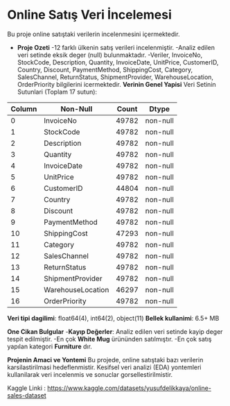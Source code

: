 # Online Satış Veri İncelemesi
Bu proje online satıştaki verilerin incelenmesini içermektedir.

* **Proje Ozeti** 
-12 farklı ülkenin satış verileri incelenmiştir.
-Analiz edilen veri setinde eksik deger (null) bulunmaktadır.
-Veriler, InvoiceNo, StockCode, Description, Quantity, InvoiceDate, UnitPrice, CustomerID, Country, Discount, PaymentMethod, ShippingCost, Category, SalesChannel, ReturnStatus, ShipmentProvider, WarehouseLocation, OrderPriority bilgilerini icermektedir.
**Verinin Genel Yapisi**
Veri Setinin Sutunlari (Toplam 17 sutun):

|  Column                |    Non-Null | Count    | Dtype  |
|---  | ------             |       -------------- | -----  |
| 0    |  InvoiceNo             |   49782  | non-null  |   int64  |
| 1    | StockCode              |   49782   | non-null  | object |
| 2    |  Description           |   49782   | non-null     |object |
| 3    |   Quantity             |   49782   |non-null    | int64  |
| 4    |  InvoiceDate           |   49782   |non-null     |object |
 |5    |   UnitPrice            |   49782   | non-null    | float64|
 |6    |   CustomerID           |   44804   | non-null    | float64|
| 7    |   Country              |   49782   | non-null    | object |
| 8    |   Discount             |   49782   |non-null     |float64|
 |9    |   PaymentMethod        |   49782   | non-null    | object |
 |10   |  ShippingCost          |   47293   | non-null    | float64|
| 11   |  Category              |  49782    |non-null    | object |
 |12   |  SalesChannel          |  49782    |non-null    | object |
| 13   |  ReturnStatus          |  49782    |non-null   |  object |
| 14   |  ShipmentProvider      |  49782    |non-null     |object |
| 15   |  WarehouseLocation     | 46297    |non-null    | object |
| 16   |  OrderPriority         | 49782    |non-null   |  object |
**Veri tipi dagilimi**: float64(4), int64(2), object(11)
**Bellek kullanimi**:  6.5+ MB

**One Cikan Bulgular**
-**Kayıp Değerler**: Analiz edilen veri setinde kayip deger tespit edilmiştir.
-En çok **White Mug** ürününden satılmıştır.
-En çok satış yapılan kategori **Furniture** dır.

**Projenin Amaci ve Yontemi**
Bu projede, online satıştaki bazı verilerin karsilastirilmasi hedeflenmistir. Kesifsel veri analizi (EDA) yontemleri kullanilarak veri incelenmis ve sonuclar gorsellestirilmistir. 

Kaggle Linki : https://www.kaggle.com/datasets/yusufdelikkaya/online-sales-dataset




